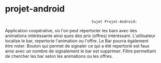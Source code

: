 # projet-android

                                            Sujet Projet-Android: 
Application coopérative, où l'on peut répertorier les bars avec des animations intéréssante ainsi ques des prix (offres) intéréssant. L'utilisateur localise le bar, repertorie l'animation ou l'offre.
Le Bar pourra également être noter.
Bouton qui permet de signaler ce qui a été repertorié est faux ainsi avec un nombre de signalement le bar est supprimer.
Filtre permettant de chercher les bar selon les animations ou les offres.
